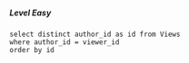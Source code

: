 ##### Level Easy


```
select distinct author_id as id from Views 
where author_id = viewer_id
order by id

```
